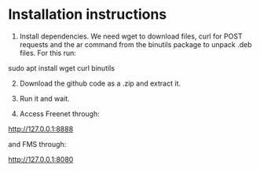# Installation instructions

1. Install dependencies. We need wget to download files, curl for POST requests and the ar command from the binutils package to unpack .deb files. For this run:

sudo apt install wget curl binutils

2. Download the github code as a .zip and extract it.

3. Run it and wait.

4. Access Freenet through:

http://127.0.0.1:8888

and FMS through:

http://127.0.0.1:8080
